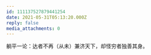 ```yaml
---
id: 111137527879441254
date: 2021-05-31T05:13:20.000Z
reply: false
media_attachments: 0
---
```


躺平一论：达者不再（从未）兼济天下，却怪穷者独善其身。

